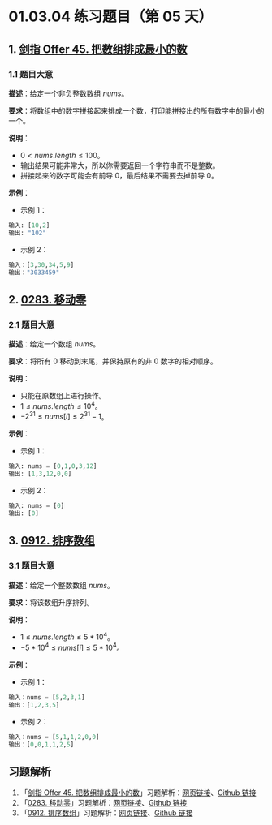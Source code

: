 # 01.03.04 练习题目（第 05 天）

## 1. [剑指 Offer 45. 把数组排成最小的数](https://leetcode.cn/problems/ba-shu-zu-pai-cheng-zui-xiao-de-shu-lcof/)

### 1.1 题目大意

**描述**：给定一个非负整数数组 $nums$。

**要求**：将数组中的数字拼接起来排成一个数，打印能拼接出的所有数字中的最小的一个。

**说明**：

- $0 < nums.length \le 100$。
- 输出结果可能非常大，所以你需要返回一个字符串而不是整数。
- 拼接起来的数字可能会有前导 $0$，最后结果不需要去掉前导 $0$。

**示例**：

- 示例 1：

```python
输入: [10,2]
输出: "102"
```

- 示例 2：

```python
输入：[3,30,34,5,9]
输出："3033459"
```

## 2. [0283. 移动零](https://leetcode.cn/problems/move-zeroes/)

### 2.1 题目大意

**描述**：给定一个数组 $nums$。

**要求**：将所有 $0$ 移动到末尾，并保持原有的非 $0$ 数字的相对顺序。

**说明**：

- 只能在原数组上进行操作。
- $1 \le nums.length \le 10^4$。
- $-2^{31} \le nums[i] \le 2^{31} - 1$。

**示例**：

- 示例 1：

```python
输入: nums = [0,1,0,3,12]
输出: [1,3,12,0,0]
```

- 示例 2：

```python
输入: nums = [0]
输出: [0]
```

## 3. [0912. 排序数组](https://leetcode.cn/problems/sort-an-array/)

### 3.1 题目大意

**描述**：给定一个整数数组 $nums$。

**要求**：将该数组升序排列。

**说明**：

- $1 \le nums.length \le 5 * 10^4$。
- $-5 * 10^4 \le nums[i] \le 5 * 10^4$。

**示例**：

- 示例 1：

```python
输入：nums = [5,2,3,1]
输出：[1,2,3,5]
```

- 示例 2：

```python
输入：nums = [5,1,1,2,0,0]
输出：[0,0,1,1,2,5]
```
## 习题解析

1. 「[剑指 Offer 45. 把数组排成最小的数](https://leetcode.cn/problems/ba-shu-zu-pai-cheng-zui-xiao-de-shu-lcof/)」习题解析：[网页链接](https://datawhalechina.github.io/leetcode-notes/#/solutions/Offer-45)、[Github 链接](https://github.com/datawhalechina/leetcode-notes/blob/main/docs/solutions/Offer-45.md)
2. 「[0283. 移动零](https://leetcode.cn/problems/move-zeroes/)」习题解析：[网页链接](https://datawhalechina.github.io/leetcode-notes/#/solutions/0283)、[Github 链接](https://github.com/datawhalechina/leetcode-notes/blob/main/docs/solutions/0283.md)
3. 「[0912. 排序数组](https://leetcode.cn/problems/sort-an-array/)」习题解析：[网页链接](https://datawhalechina.github.io/leetcode-notes/#/solutions/0912)、[Github 链接](https://github.com/datawhalechina/leetcode-notes/blob/main/docs/solutions/0912.md)

